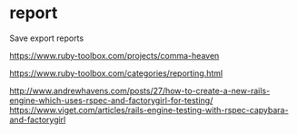 # report
Save export reports

https://www.ruby-toolbox.com/projects/comma-heaven

https://www.ruby-toolbox.com/categories/reporting.html

http://www.andrewhavens.com/posts/27/how-to-create-a-new-rails-engine-which-uses-rspec-and-factorygirl-for-testing/
https://www.viget.com/articles/rails-engine-testing-with-rspec-capybara-and-factorygirl